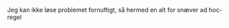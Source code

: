



















































































































































































































































































































































































































































































































Jeg kan ikke løse problemet fornuftigt, så hermed en alt for snæver ad hoc-regel























































































































































































































































































































































































































































































































































































































































































































































































































































































































































































































































































































































































































































































































































































































































































































































































































































































































































































































































































































































































































































































































































































































































































































































































































































































































































































































































































































































































































































































































































































































































































































































































































































































































































































































































































































































































































































































































































































































































































































































































































































































































































































































































































































































































































































































































































































































































































































































































































































































































































































































































































































































































































































































































































































































































































































































































































































































































































































































































































































































































































































































































































































































































































































































































































































































































































































































































































































































































































































































































































































































































































































































































































































































































































































































































































































































































































































































































































































































































































































































































































































































































































































































































































